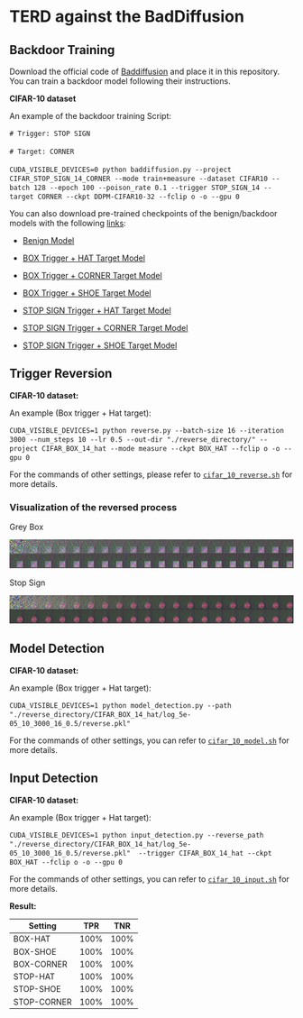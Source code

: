 # TERD against the BadDiffusion

## Backdoor Training

Download the official code of [Baddiffusion](https://github.com/IBM/BadDiffusion) and place it in this repository. You can train a backdoor model following their instructions.

**CIFAR-10 dataset**

An example of the backdoor training Script:
```
# Trigger: STOP SIGN

# Target: CORNER

CUDA_VISIBLE_DEVICES=0 python baddiffusion.py --project CIFAR_STOP_SIGN_14_CORNER --mode train+measure --dataset CIFAR10 --batch 128 --epoch 100 --poison_rate 0.1 --trigger STOP_SIGN_14 --target CORNER --ckpt DDPM-CIFAR10-32 --fclip o -o --gpu 0
```

You can also download pre-trained checkpoints of the benign/backdoor models with the following [links](https://drive.google.com/drive/folders/1VtAaGI2RjsSIqagIBjb96Y5cQ1MkeQ8B?usp=drive_link):

- [Benign Model](https://drive.google.com/drive/folders/1MxTWQXM92_FDrgd_JRteTrdeLagnBbMH?usp=sharing)

- [BOX Trigger + HAT Target Model](https://drive.google.com/drive/folders/1bfie99--iSRYP4zNajommQgbWwkBbIWk?usp=drive_link)

- [BOX Trigger + CORNER Target Model](https://drive.google.com/drive/folders/1QJ8q4dD2A6VH0cnSWuCCWGZxuLsZtEqB?usp=drive_link)

- [BOX Trigger + SHOE Target Model](https://drive.google.com/drive/folders/1cLbzBz9IY_XBnLhGfTeatPC6SfnhLYtS?usp=drive_link)

- [STOP SIGN Trigger + HAT Target Model](https://drive.google.com/drive/folders/17MSBVh2uXCo6Dq6HQaY2HeA4VFkmh7fT?usp=drive_link)

- [STOP SIGN Trigger + CORNER Target Model](https://drive.google.com/drive/folders/1IAV7qrH6UVLdPz8-piVGPM6gDCqbH8NG?usp=drive_link)

- [STOP SIGN Trigger + SHOE Target Model](https://drive.google.com/drive/folders/1iu7G07MASRyzjpBc65VXuiCBE6H66yah?usp=drive_link)


## Trigger Reversion

**CIFAR-10 dataset:**

An example (Box trigger + Hat target):

```
CUDA_VISIBLE_DEVICES=1 python reverse.py --batch-size 16 --iteration 3000 --num_steps 10 --lr 0.5 --out-dir "./reverse_directory/" --project CIFAR_BOX_14_hat --mode measure --ckpt BOX_HAT --fclip o -o --gpu 0
```

For the commands of other settings, please refer to [`cifar_10_reverse.sh`](./cifar_10_reverse.sh) for more details.

### Visualization of the reversed process

Grey Box

![](./image/reverse_hat.png)

Stop Sign

![](./image/reverse_stop_sign.png)

## Model Detection

**CIFAR-10 dataset:**

An example (Box trigger + Hat target):

```
CUDA_VISIBLE_DEVICES=1 python model_detection.py --path "./reverse_directory/CIFAR_BOX_14_hat/log_5e-05_10_3000_16_0.5/reverse.pkl"
```
For the commands of other settings, you can refer to [`cifar_10_model.sh`](./cifar_10_model.sh) for more details.

## Input Detection

**CIFAR-10 dataset:**

An example (Box trigger + Hat target):

```
CUDA_VISIBLE_DEVICES=1 python input_detection.py --reverse_path "./reverse_directory/CIFAR_BOX_14_hat/log_5e-05_10_3000_16_0.5/reverse.pkl"  --trigger CIFAR_BOX_14_hat --ckpt BOX_HAT --fclip o -o --gpu 0
```
For the commands of other settings, you can refer to [`cifar_10_input.sh`](./cifar_10_input.sh) for more details.

**Result:**

|Setting|TPR|TNR|
|--|--|--|
|BOX-HAT|100%|100%|
|BOX-SHOE|100%|100%|
|BOX-CORNER|100%|100%|
|STOP-HAT|100%|100%|
|STOP-SHOE|100%|100%|
|STOP-CORNER|100%|100%|



